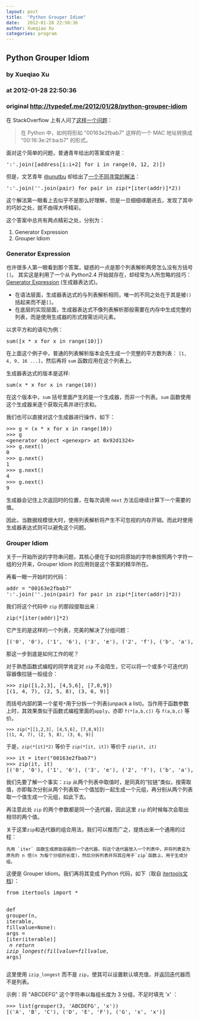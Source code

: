 ```yaml
---
layout: post
title:  "Python Grouper Idiom"
date:   2012-01-28 22:50:36
author: Xueqiao Xu
categories: program
---
```


## Python Grouper Idiom
### by Xueqiao Xu
### at 2012-01-28 22:50:36
### original <http://typedef.me/2012/01/28/python-grouper-idiom>

<p>在 StackOverflow 上有人问了<a href="http://stackoverflow.com/questions/9020843/how-to-convert-a-mac-number-to-mac-string">这样一个问题</a>：

</p>
<blockquote><p>在 Python 中，如何将形如 &quot;00163e2fbab7&quot; 这样的一个 MAC 地址转换成 &quot;00:16:3e:2f:ba:b7&quot; 的形式。

</p></blockquote>
<p>面对这个简单的问题，普通青年给出的答案或许是：

</p>
<div><pre><span>&#39;:&#39;</span><span>.</span><span>join</span><span>([</span><span>address</span><span>[</span><span>i</span><span>:</span><span>i</span><span>+</span><span>2</span><span>]</span> <span>for</span> <span>i</span> <span>in</span> <span>range</span><span>(</span><span>0</span><span>,</span> <span>12</span><span>,</span> <span>2</span><span>)])</span>
</pre></div>

<p>但是，文艺青年 <a href="http://stackoverflow.com/users/190597/unutbu">@unutbu</a> 却给出了<a href="http://stackoverflow.com/a/9020930/707911">一个不同寻常的解法</a>：

</p>
<div><pre><span>&#39;:&#39;</span><span>.</span><span>join</span><span>(</span><span>&#39;&#39;</span><span>.</span><span>join</span><span>(</span><span>pair</span><span>)</span> <span>for</span> <span>pair</span> <span>in</span> <span>zip</span><span>(</span><span>*</span><span>[</span><span>iter</span><span>(</span><span>addr</span><span>)]</span><span>*</span><span>2</span><span>))</span>
</pre></div>

<p>这个解法第一眼看上去似乎不是那么好理解，但是一旦细细琢磨进去，发现了其中的巧妙之处，就不由得大呼精彩。

</p>
<p>这个答案中总共有两点精彩之处，分别为：

</p>
<ol><li>Generator Expression</li><li>Grouper Idiom </li></ol>
<h3>Generator Expression</h3>
<p>也许很多人第一眼看到那个答案，疑惑的一点是那个列表解析两旁怎么没有方括号<code>[]</code>。 
其实这是利用了一个从 Python2.4 开始就存在，却经常为人所忽略的技巧： <a href="http://www.python.org/dev/peps/pep-0289/">Generator Expression</a> (生成器表达式)。

</p>
<ul><li>在语法层面，生成器表达式的与列表解析相同，唯一的不同之处在于其是被<code>()</code>括起来而不是<code>[]</code>。</li><li>在底层的实现层面，生成器表达式不像列表解析那般需要在内存中生成完整的列表，而是使用生成器的形式按需访问元素。 </li></ul>
<p>以求平方和的语句为例：

</p>
<div><pre><span>sum</span><span>([</span><span>x</span> <span>*</span> <span>x</span> <span>for</span> <span>x</span> <span>in</span> <span>range</span><span>(</span><span>10</span><span>)])</span>
</pre></div>

<p>在上面这个例子中，普通的列表解析版本会先生成一个完整的平方数列表： <code>[1, 4, 9, 16 ...]</code>，然后再将 <code>sum</code> 函数应用在这个列表上。


</p>
<p>生成器表达式的版本是这样:

</p>
<div><pre><span>sum</span><span>(</span><span>x</span> <span>*</span> <span>x</span> <span>for</span> <span>x</span> <span>in</span> <span>range</span><span>(</span><span>10</span><span>))</span>
</pre></div>

<p>在这个版本中，<code>sum</code> 括号里面产生的是一个生成器，而非一个列表。<code>sum</code> 函数使用这个生成器来逐个获取元素并进行求和。

</p>
<p>我们也可以直接对这个生成器进行操作，如下：

</p>
<div><pre><span>&gt;&gt;&gt;</span> <span>g</span> <span>=</span> <span>(</span><span>x</span> <span>*</span> <span>x</span> <span>for</span> <span>x</span> <span>in</span> <span>range</span><span>(</span><span>10</span><span>))</span>
<span>&gt;&gt;&gt;</span> <span>g</span>
<span>&lt;</span><span>generator</span> <span>object</span> <span>&lt;</span><span>genexpr</span><span>&gt;</span> <span>at</span> <span>0x92d1324</span><span>&gt;</span>
<span>&gt;&gt;&gt;</span> <span>g</span><span>.</span><span>next</span><span>()</span>
<span>0</span>
<span>&gt;&gt;&gt;</span> <span>g</span><span>.</span><span>next</span><span>()</span>
<span>1</span>
<span>&gt;&gt;&gt;</span> <span>g</span><span>.</span><span>next</span><span>()</span>
<span>4</span>
<span>&gt;&gt;&gt;</span> <span>g</span><span>.</span><span>next</span><span>()</span>
<span>9</span>
</pre></div>

<p>生成器会记住上次返回时的位置，在每次调用 <code>next</code> 方法后继续计算下一个需要的值。

</p>
<p>因此，当数据规模很大时，使用列表解析将产生不可忽视的内存开销。而此时使用生成器表达式则可以避免这个问题。

</p>
<h3>Grouper Idiom</h3>
<p>关于一开始所说的字符串问题，其核心便在于如何将原始的字符串按照两个字符一组的分开来，Grouper Idiom 的应用则是这个答案的精华所在。

</p>
<p>再看一眼一开始时的代码：

</p>
<div><pre><span>addr</span> <span>=</span> <span>&quot;00163e2fbab7&quot;</span>
<span>&#39;:&#39;</span><span>.</span><span>join</span><span>(</span><span>&#39;&#39;</span><span>.</span><span>join</span><span>(</span><span>pair</span><span>)</span> <span>for</span> <span>pair</span> <span>in</span> <span>zip</span><span>(</span><span>*</span><span>[</span><span>iter</span><span>(</span><span>addr</span><span>)]</span><span>*</span><span>2</span><span>))</span>
</pre></div>

<p>我们将这个代码中 <code>zip</code> 的那段提取出来：

</p>
<div><pre><span>zip</span><span>(</span><span>*</span><span>[</span><span>iter</span><span>(</span><span>addr</span><span>)]</span><span>*</span><span>2</span><span>)</span>
</pre></div>

<p>它产生的是这样的一个列表，完美的解决了分组问题：

</p>
<div><pre><span>[(</span><span>&#39;0&#39;</span><span>,</span> <span>&#39;0&#39;</span><span>),</span> <span>(</span><span>&#39;1&#39;</span><span>,</span> <span>&#39;6&#39;</span><span>),</span> <span>(</span><span>&#39;3&#39;</span><span>,</span> <span>&#39;e&#39;</span><span>),</span> <span>(</span><span>&#39;2&#39;</span><span>,</span> <span>&#39;f&#39;</span><span>),</span> <span>(</span><span>&#39;b&#39;</span><span>,</span> <span>&#39;a&#39;</span><span>),</span> <span>(</span><span>&#39;b&#39;</span><span>,</span> <span>&#39;7&#39;</span><span>)]</span>
</pre></div>

<p>那这一步到底是如何工作的呢？

</p>
<p>对于熟悉函数式编程的同学肯定对 <code>zip</code> 不会陌生，它可以将一个或多个可迭代的容器像拉链一般组合：

</p>
<div><pre><span>&gt;&gt;&gt;</span> <span>zip</span><span>([</span><span>1</span><span>,</span><span>2</span><span>,</span><span>3</span><span>],</span> <span>[</span><span>4</span><span>,</span><span>5</span><span>,</span><span>6</span><span>],</span> <span>[</span><span>7</span><span>,</span><span>8</span><span>,</span><span>9</span><span>])</span>
<span>[(</span><span>1</span><span>,</span> <span>4</span><span>,</span> <span>7</span><span>),</span> <span>(</span><span>2</span><span>,</span> <span>5</span><span>,</span> <span>8</span><span>),</span> <span>(</span><span>3</span><span>,</span> <span>6</span><span>,</span> <span>9</span><span>)]</span>
</pre></div>

<p>而括号内部的第一个星号<code>*</code>用于分拆一个列表(unpack a list)。当作用于函数参数上时，其效果类似于函数式编程里面的<code>apply</code>，亦即 <code>f(*[a,b,c])</code> 与 <code>f(a,b,c)</code> 等价。

</p>
<pre><code>&gt;&gt;&gt; zip(*[[1,2,3], [4,5,6], [7,8,9]])
[(1, 4, 7), (2, 5, 8), (3, 6, 9)]</code></pre>
<p>于是，<code>zip(*[it]*2)</code> 等价于 <code>zip(*[it, it])</code> 等价于 <code>zip(it, it)</code>

</p>
<div><pre><span>&gt;&gt;&gt;</span> <span>it</span> <span>=</span> <span>iter</span><span>(</span><span>&quot;00163e2fbab7&quot;</span><span>)</span>
<span>&gt;&gt;&gt;</span> <span>zip</span><span>(</span><span>it</span><span>,</span> <span>it</span><span>)</span>
<span>[(</span><span>&#39;0&#39;</span><span>,</span> <span>&#39;0&#39;</span><span>),</span> <span>(</span><span>&#39;1&#39;</span><span>,</span> <span>&#39;6&#39;</span><span>),</span> <span>(</span><span>&#39;3&#39;</span><span>,</span> <span>&#39;e&#39;</span><span>),</span> <span>(</span><span>&#39;2&#39;</span><span>,</span> <span>&#39;f&#39;</span><span>),</span> <span>(</span><span>&#39;b&#39;</span><span>,</span> <span>&#39;a&#39;</span><span>),</span> <span>(</span><span>&#39;b&#39;</span><span>,</span> <span>&#39;7&#39;</span><span>)]</span>
</pre></div>

<p>我们先要了解一个事实：<code>zip</code> 从两个列表中取值时，是同真的“拉链”类似，按需取值，亦即每次分别从两个列表取一个值加到一起生成一个元组，再分别从两个列表取一个值生成一个元组，如此下去。

</p>
<p>再注意此处 <code>zip</code> 的两个参数都是同一个迭代器，因此这里 <code>zip</code> 的时候每次会取出相邻的两个值。

</p>
<p>关于这里<code>zip</code>和迭代器的组合用法，我们可以推而广之，提炼出来一个通用的过程：


</p>
<pre><code>先用 `iter` 函数生成原始容器的一个迭代器，将这个迭代器放入一个列表中，并将列表变为原先的 n 倍(n 为每个分组的长度)，然后分拆列表并将其应用于`zip`函数上，用于生成分组。</code></pre>
<p>这便是 Grouper Idiom。我们再将其变成 Python 代码，如下（取自 <a href="http://docs.python.org/library/itertools.html#recipes">itertools文档</a>）：

</p>
<div><pre><span>from</span> <span>itertools</span> <span>import</span> <span>*</span>

<span>def</span> <span>grouper</span><span>(</span><span>n</span><span>,</span> <span>iterable</span><span>,</span> <span>fillvalue</span><span>=</span><span>None</span><span>):</span>
    <span>args</span> <span>=</span> <span>[</span><span>iter</span><span>(</span><span>iterable</span><span>)]</span> <span>*</span> <span>n</span>
    <span>return</span> <span>izip_longest</span><span>(</span><span>fillvalue</span><span>=</span><span>fillvalue</span><span>,</span> <span>*</span><span>args</span><span>)</span>
</pre></div>

<p>这里使用 <code>izip_longest</code> 而不是 <code>zip</code>，使其可以设置默认填充值，并返回迭代器而不是列表。

</p>
<p>示例：将 &quot;ABCDEFG&quot; 这个字符串以每组长度为 3 分组，不足时填充 &#39;x&#39; ：

</p>
<div><pre><span>&gt;&gt;&gt;</span> <span>list</span><span>(</span><span>grouper</span><span>(</span><span>3</span><span>,</span> <span>&#39;ABCDEFG&#39;</span><span>,</span> <span>&#39;x&#39;</span><span>))</span>
<span>[(</span><span>&#39;A&#39;</span><span>,</span> <span>&#39;B&#39;</span><span>,</span> <span>&#39;C&#39;</span><span>),</span> <span>(</span><span>&#39;D&#39;</span><span>,</span> <span>&#39;E&#39;</span><span>,</span> <span>&#39;F&#39;</span><span>),</span> <span>(</span><span>&#39;G&#39;</span><span>,</span> <span>&#39;x&#39;</span><span>,</span> <span>&#39;x&#39;</span><span>)]</span>
</pre></div>